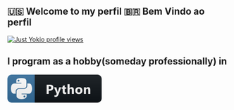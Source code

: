 ## 🇺🇸 Welcome to my perfil 🇧🇷 Bem Vindo ao perfil
	
	
[![Just Yokio profile views](https://u8views.com/api/v1/github/profiles/189859182/views/day-week-month-total-count.svg)](https://u8views.com/github/Yokiokks)


	
## I program as a hobby(someday professionally) in
![What I program](https://raw.githubusercontent.com/MikeCodesDotNET/ColoredBadges/master/svg/dev/languages/python.svg)

